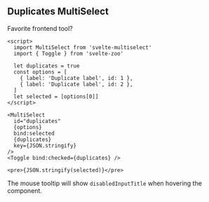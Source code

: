 ## Duplicates MultiSelect

<label for="disabled">Favorite frontend tool?</label>

```svelte example stackblitz id="disabled-input-title"
<script>
  import MultiSelect from 'svelte-multiselect'
  import { Toggle } from 'svelte-zoo'

  let duplicates = true
  const options = [
    { label: 'Duplicate label', id: 1 },
    { label: 'Duplicate label', id: 2 },
  ]
  let selected = [options[0]]
</script>

<MultiSelect
  id="duplicates"
  {options}
  bind:selected
  {duplicates}
  key={JSON.stringify}
/>
<Toggle bind:checked={duplicates} />

<pre>{JSON.stringify(selected)}</pre>
```

The mouse tooltip will show `disabledInputTitle` when hovering the component.
